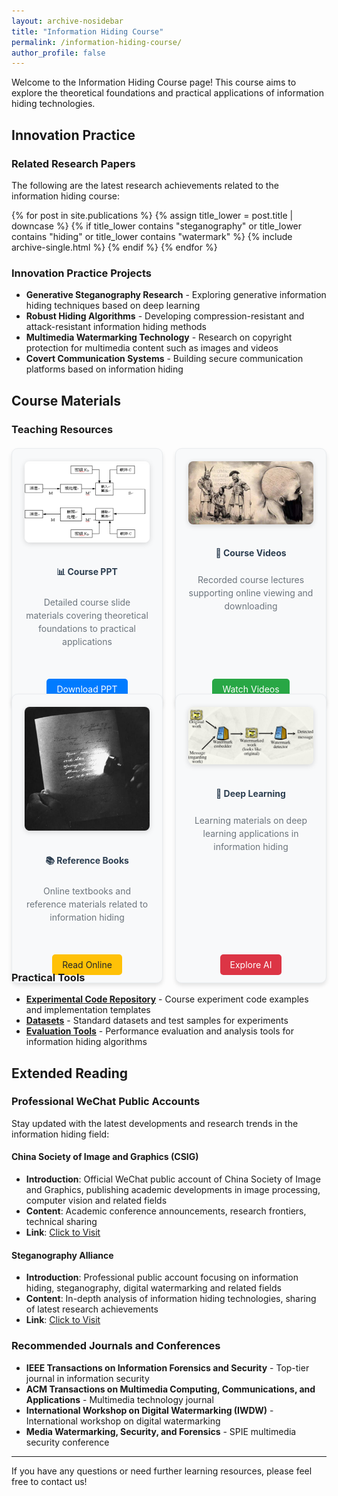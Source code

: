 ```yaml
---
layout: archive-nosidebar
title: "Information Hiding Course"
permalink: /information-hiding-course/
author_profile: false
---
```


Welcome to the Information Hiding Course page! This course aims to explore the theoretical foundations and practical applications of information hiding technologies.

## Innovation Practice

### Related Research Papers

The following are the latest research achievements related to the information hiding course:

{% for post in site.publications %}
  {% assign title_lower = post.title | downcase %}
  {% if title_lower contains "steganography" or title_lower contains "hiding" or title_lower contains "watermark" %}
{% include archive-single.html %}
  {% endif %}
{% endfor %}

### Innovation Practice Projects

- **Generative Steganography Research** - Exploring generative information hiding techniques based on deep learning
- **Robust Hiding Algorithms** - Developing compression-resistant and attack-resistant information hiding methods
- **Multimedia Watermarking Technology** - Research on copyright protection for multimedia content such as images and videos
- **Covert Communication Systems** - Building secure communication platforms based on information hiding

## Course Materials

### Teaching Resources

<div class="teaching-resources-grid" style="display: grid; grid-template-columns: repeat(2, 1fr); gap: 20px; margin: 20px 0; max-width: 1000px; margin-left: auto; margin-right: auto;">
  
  <!-- Course PPT Card -->
  <div style="background: #f8f9fa; border: 1px solid #e9ecef; border-radius: 10px; padding: 20px; box-shadow: 0 4px 6px rgba(0,0,0,0.1); transition: transform 0.3s ease, box-shadow 0.3s ease; display: flex; flex-direction: column; height: 100%;">
    <div style="text-align: center; margin-bottom: 15px;">
      <img src="/images/information_hide/PPT.png" alt="Course PPT Materials" style="width: 100%; max-width: 250px; border-radius: 8px; box-shadow: 0 2px 8px rgba(0,0,0,0.15);">
    </div>
    <h4 style="color: #2c3e50; margin-bottom: 10px; text-align: center;">📊 Course PPT</h4>
    <p style="color: #6c757d; text-align: center; margin-bottom: 15px; line-height: 1.5; flex-grow: 1;">Detailed course slide materials covering theoretical foundations to practical applications</p>
    <div style="text-align: center; margin-top: auto;">
      <a href="#" style="background: #007bff; color: white; padding: 8px 16px; border-radius: 5px; text-decoration: none; font-size: 14px;">Download PPT</a>
    </div>
  </div>

  <!-- Course Videos Card -->
  <div style="background: #f8f9fa; border: 1px solid #e9ecef; border-radius: 10px; padding: 20px; box-shadow: 0 4px 6px rgba(0,0,0,0.1); transition: transform 0.3s ease, box-shadow 0.3s ease; display: flex; flex-direction: column; height: 100%;">
    <div style="text-align: center; margin-bottom: 15px;">
      <img src="/images/information_hide/course1.png" alt="Course Videos" style="width: 100%; max-width: 250px; border-radius: 8px; box-shadow: 0 2px 8px rgba(0,0,0,0.15);">
    </div>
    <h4 style="color: #2c3e50; margin-bottom: 10px; text-align: center;">🎥 Course Videos</h4>
    <p style="color: #6c757d; text-align: center; margin-bottom: 15px; line-height: 1.5; flex-grow: 1;">Recorded course lectures supporting online viewing and downloading</p>
    <div style="text-align: center; margin-top: auto;">
      <a href="#" style="background: #28a745; color: white; padding: 8px 16px; border-radius: 5px; text-decoration: none; font-size: 14px;">Watch Videos</a>
    </div>
  </div>

  <!-- Online Reference Books Card -->
  <div style="background: #f8f9fa; border: 1px solid #e9ecef; border-radius: 10px; padding: 20px; box-shadow: 0 4px 6px rgba(0,0,0,0.1); transition: transform 0.3s ease, box-shadow 0.3s ease; display: flex; flex-direction: column; height: 100%;">
    <div style="text-align: center; margin-bottom: 15px;">
      <img src="/images/information_hide/course2.png" alt="Online Reference Books" style="width: 100%; max-width: 250px; border-radius: 8px; box-shadow: 0 2px 8px rgba(0,0,0,0.15);">
    </div>
    <h4 style="color: #2c3e50; margin-bottom: 10px; text-align: center;">📚 Reference Books</h4>
    <p style="color: #6c757d; text-align: center; margin-bottom: 15px; line-height: 1.5; flex-grow: 1;">Online textbooks and reference materials related to information hiding</p>
    <div style="text-align: center; margin-top: auto;">
      <a href="#" style="background: #ffc107; color: #212529; padding: 8px 16px; border-radius: 5px; text-decoration: none; font-size: 14px;">Read Online</a>
    </div>
  </div>

  <!-- Deep Learning Resources Card -->
  <div style="background: #f8f9fa; border: 1px solid #e9ecef; border-radius: 10px; padding: 20px; box-shadow: 0 4px 6px rgba(0,0,0,0.1); transition: transform 0.3s ease, box-shadow 0.3s ease; display: flex; flex-direction: column; height: 100%;">
    <div style="text-align: center; margin-bottom: 15px;">
      <img src="/images/information_hide/course3.png" alt="Deep Learning Resources" style="width: 100%; max-width: 250px; border-radius: 8px; box-shadow: 0 2px 8px rgba(0,0,0,0.15);">
    </div>
    <h4 style="color: #2c3e50; margin-bottom: 10px; text-align: center;">🤖 Deep Learning</h4>
    <p style="color: #6c757d; text-align: center; margin-bottom: 15px; line-height: 1.5; flex-grow: 1;">Learning materials on deep learning applications in information hiding</p>
    <div style="text-align: center; margin-top: auto;">
      <a href="#" style="background: #dc3545; color: white; padding: 8px 16px; border-radius: 5px; text-decoration: none; font-size: 14px;">Explore AI</a>
    </div>
  </div>

</div>

<style>
  /* 2x2 Grid Layout */
  .teaching-resources-grid {
    display: grid;
    grid-template-columns: repeat(2, 1fr);
    gap: 20px;
    margin: 20px auto;
    max-width: 1000px;
  }
  
  /* Responsive design for smaller screens */
  @media (max-width: 768px) {
    .teaching-resources-grid {
      grid-template-columns: 1fr;
      max-width: 400px;
    }
  }
  
  /* Hover effects for cards */
  div[style*="background: #f8f9fa"]:hover {
    transform: translateY(-5px);
    box-shadow: 0 8px 15px rgba(0,0,0,0.2) !important;
  }
  
  /* Button hover effects */
  a[style*="background:"]:hover {
    opacity: 0.9;
    transform: scale(1.05);
  }
</style>

### Practical Tools

- **[Experimental Code Repository](#)** - Course experiment code examples and implementation templates
- **[Datasets](#)** - Standard datasets and test samples for experiments
- **[Evaluation Tools](#)** - Performance evaluation and analysis tools for information hiding algorithms

## Extended Reading

### Professional WeChat Public Accounts

Stay updated with the latest developments and research trends in the information hiding field:

#### China Society of Image and Graphics (CSIG)
- **Introduction**: Official WeChat public account of China Society of Image and Graphics, publishing academic developments in image processing, computer vision and related fields
- **Content**: Academic conference announcements, research frontiers, technical sharing
- **Link**: [Click to Visit](https://mp.weixin.qq.com/s/RsypZCwTau7o5ozVSPCrbw)

#### Steganography Alliance
- **Introduction**: Professional public account focusing on information hiding, steganography, digital watermarking and related fields
- **Content**: In-depth analysis of information hiding technologies, sharing of latest research achievements
- **Link**: [Click to Visit](https://mp.weixin.qq.com/s/nbpSEN1KkScjEVvrY-B6Xw)

### Recommended Journals and Conferences

- **IEEE Transactions on Information Forensics and Security** - Top-tier journal in information security
- **ACM Transactions on Multimedia Computing, Communications, and Applications** - Multimedia technology journal
- **International Workshop on Digital Watermarking (IWDW)** - International workshop on digital watermarking
- **Media Watermarking, Security, and Forensics** - SPIE multimedia security conference

---

If you have any questions or need further learning resources, please feel free to contact us!